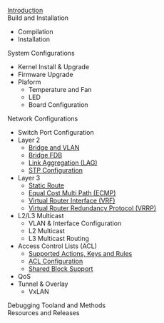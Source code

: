 [Introduction](introduction)  
Build and Installation  
- Compilation  
- Installation  

System Configurations  
- Kernel Install & Upgrade  
- Firmware Upgrade  
- Plaform  
  - Temperature and Fan  
  - LED
  - Board Configuration

Network Configurations
- Switch Port Configuration  
- Layer 2  
  - [Bridge and VLAN](bridge-and-vlan)
  - [Bridge FDB](bridge-fdb)
  - [Link Aggregation (LAG)](link-aggregation-(lag))
  - [STP Configuration](stp-configuration)
- Layer 3 
  - [Static Route](static-route)
  - [Equal Cost Multi Path (ECMP)](equal-cost-multi-path-(ecmp))
  - [Virtual Router Interface (VRF)](virtual-router-interface-(vrf))
  - [Virtual Router Redundancy Protocol (VRRP)](virtual-router-redundancy-protocol-(vrrp))  
- L2/L3 Multicast  
  - VLAN & Interface Configuration
  - L2 Multicast
  - L3 Multicast Routing 
- Access Control Lists (ACL)
  - [Supported Actions, Keys and Rules](supported-actions,-keys-and-rules)
  - [ACL Configuration](acl-configuration)
  - [Shared Block Support](shared-block-support)
- QoS 
- Tunnel & Overlay
  - VxLAN  

Debugging Tooland and Methods  
Resources and Releases  
